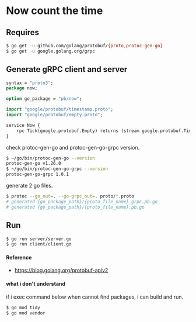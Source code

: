 # Now count the time

## Requires
```sh
$ go get -u github.com/golang/protobuf/{proto,protoc-gen-go}
$ go get -u google.golang.org/grpc
```

## Generate gRPC client and server
```now.proto
syntax = "proto3";
package now;

option go_package = "pb/now";

import "google/protobuf/timestamp.proto";
import "google/protobuf/empty.proto";

service Now {
    rpc Tick(google.protobuf.Empty) returns (stream google.protobuf.Timestamp) {}
}
```

check protoc-gen-go and protoc-gen-go-grpc version.
```sh
$ ~/go/bin/protoc-gen-go --version
protoc-gen-go v1.26.0
$ ~/go/bin/protoc-gen-go-grpc --version
protoc-gen-go-grpc 1.0.1
```

generate 2 go files.
```sh
$ protoc --go_out=. --go-grpc_out=. proto/*.proto
# generated {go_package_path}/{proto_file_name}_grpc.pb.go
# generated {go_package_path}/{proto_file_name}.pb.go
```

## Run
```sh
$ go run server/server.go
$ go run client/client.go
```

#### Reference
- https://blog.golang.org/protobuf-apiv2

#### what i don't understand
if i exec command below when cannot find packages, i can build and run.
```sh
$ go mod tidy
$ go mod vendor
```

